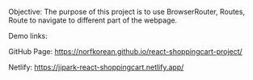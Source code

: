 Objective: The purpose of this project is to use BrowserRouter, Routes, Route to navigate to different part of the webpage.

Demo links:

GitHub Page: https://norfkorean.github.io/react-shoppingcart-project/

Netlify: https://jipark-react-shoppingcart.netlify.app/
